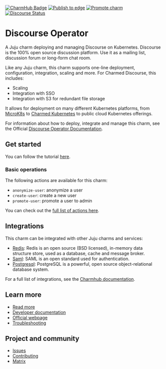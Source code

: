 [![CharmHub Badge](https://charmhub.io/discourse-k8s/badge.svg)](https://charmhub.io/discourse-k8s)
[![Publish to edge](https://github.com/canonical/discourse-k8s-operator/actions/workflows/publish_charm.yaml/badge.svg)](https://github.com/canonical/discourse-k8s-operator/actions/workflows/publish_charm.yaml)
[![Promote charm](https://github.com/canonical/discourse-k8s-operator/actions/workflows/promote_charm.yaml/badge.svg)](https://github.com/canonical/discourse-k8s-operator/actions/workflows/promote_charm.yaml)
[![Discourse Status](https://img.shields.io/discourse/status?server=https%3A%2F%2Fdiscourse.charmhub.io&style=flat&label=CharmHub%20Discourse)](https://discourse.charmhub.io)
<!-- vale Canonical.007-Headings-sentence-case = NO -->
<!-- "Operator" is part of the name -->
# Discourse Operator
<!-- vale Canonical.007-Headings-sentence-case = YES -->
A Juju charm deploying and managing Discourse on Kubernetes. Discourse is the
100% open source discussion platform. Use it as a mailing list, discussion
forum or long-form chat room.

Like any Juju charm, this charm supports one-line deployment, configuration, integration, scaling and more.
For Charmed Discourse, this includes:
  - Scaling
  - Integration with SSO
  - Integration with S3 for redundant file storage

It allows for deployment on
many different Kubernetes platforms, from [MicroK8s](https://microk8s.io) to
[Charmed Kubernetes](https://ubuntu.com/kubernetes) to public cloud Kubernetes
offerings.

For information about how to deploy, integrate and manage this charm,
see the Official [Discourse Operator Documentation](https://charmhub.io/discourse-k8s/docs).

## Get started

You can follow the tutorial [here](https://charmhub.io/discourse-k8s/docs/tutorial).

### Basic operations

The following actions are available for this charm:
  - `anonymize-user`: anonymize a user
  - `create-user`: create a new user
  - `promote-user`: promote a user to admin

You can check out the [full list of actions here](https://charmhub.io/discourse-k8s/actions).

## Integrations

This charm can be integrated with other Juju charms and services:

  - [Redis](https://charmhub.io/redis-k8s): Redis is an open source (BSD licensed), in-memory data structure store, used as a database, cache and message broker.
  - [Saml](https://charmhub.io/saml-integrator): SAML is an open standard used for authentication.
  - [Postgresql](https://charmhub.io/postgresql-k8s): PostgreSQL is a powerful, open source object-relational database system.

For a full list of integrations, see the [Charmhub documentation](https://charmhub.io/discourse-k8s/integrations).

## Learn more
* [Read more](https://charmhub.io/discourse-k8s) <!--Link to the charm's official documentation-->
* [Developer documentation](https://docs.discourse.org/) <!--Link to any developer documentation-->
* [Official webpage](https://www.discourse.org/index) <!--(Optional) Link to official webpage/blog/marketing content-->
* [Troubleshooting](https://matrix.to/#/#charmhub-charmdev:ubuntu.com) <!--(Optional) Link to a page or section about troubleshooting/FAQ-->

## Project and community
* [Issues](https://github.com/canonical/discourse-k8s-operator/issues) <!--Link to GitHub issues (if applicable)-->
* [Contributing](https://charmhub.io/discourse-k8s/docs/how-to-contribute) <!--Link to any contribution guides-->
* [Matrix](https://matrix.to/#/#charmhub-charmdev:ubuntu.com) <!--Link to contact info (if applicable), e.g. Matrix channel-->
